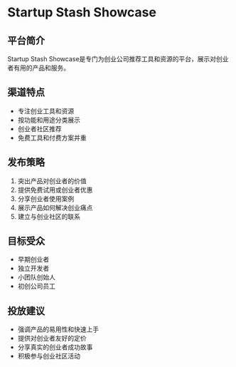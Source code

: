 # Startup Stash Showcase

## 平台简介
Startup Stash Showcase是专门为创业公司推荐工具和资源的平台，展示对创业者有用的产品和服务。

## 渠道特点
- 专注创业工具和资源
- 按功能和用途分类展示
- 创业者社区推荐
- 免费工具和付费方案并重

## 发布策略
1. 突出产品对创业者的价值
2. 提供免费试用或创业者优惠
3. 分享创业者使用案例
4. 展示产品如何解决创业痛点
5. 建立与创业社区的联系

## 目标受众
- 早期创业者
- 独立开发者
- 小团队创始人
- 初创公司员工

## 投放建议
- 强调产品的易用性和快速上手
- 提供对创业者友好的定价
- 分享真实的创业者成功故事
- 积极参与创业社区活动